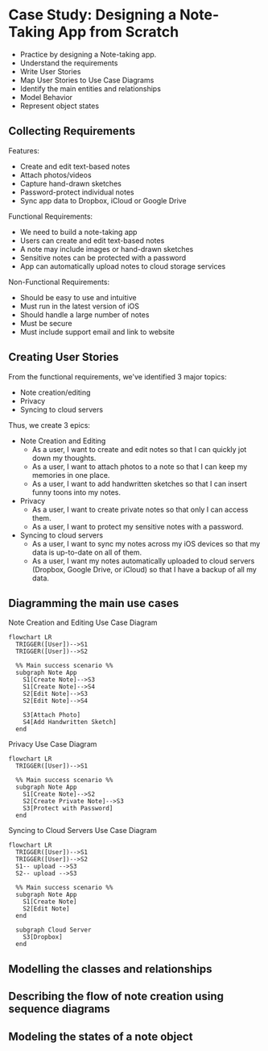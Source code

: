 # Case Study: Designing a Note-Taking App from Scratch

* Practice by designing a Note-taking app.
* Understand the requirements
* Write User Stories
* Map User Stories to Use Case Diagrams
* Identify the main entities and relationships
* Model Behavior
* Represent object states

## Collecting Requirements

Features:  
* Create and edit text-based notes
* Attach photos/videos
* Capture hand-drawn sketches
* Password-protect individual notes
* Sync app data to Dropbox, iCloud or Google Drive

Functional Requirements:  
* We need to build a note-taking app
* Users can create and edit text-based notes
* A note may include images or hand-drawn sketches
* Sensitive notes can be protected with a password
* App can automatically upload notes to cloud storage services

Non-Functional Requirements:  
* Should be easy to use and intuitive
* Must run in the latest version of iOS
* Should handle a large number of notes
* Must be secure
* Must include support email and link to website

## Creating User Stories

From the functional requirements, we've identified 3 major topics:   
* Note creation/editing
* Privacy
* Syncing to cloud servers

Thus, we create 3 epics:  
* Note Creation and Editing
  * As a user, I want to create and edit notes so that I can quickly jot down my thoughts.
  * As a user, I want to attach photos to a note so that I can keep my memories in one place.
  * As a user, I want to add handwritten sketches so that I can insert funny toons into my notes.
* Privacy
  * As a user, I want to create private notes so that only I can access them.
  * As a user, I want to protect my sensitive notes with a password.
* Syncing to cloud servers
  * As a user, I want to sync my notes across my iOS devices so that my data is up-to-date on all of them.
  * As a user, I want my notes automatically uploaded to cloud servers (Dropbox, Google Drive, or iCloud) so that 
    I have a backup of all my data. 

## Diagramming the main use cases

Note Creation and Editing Use Case Diagram
```mermaid
flowchart LR
  TRIGGER([User])-->S1
  TRIGGER([User])-->S2
  
  %% Main success scenario %%
  subgraph Note App
    S1[Create Note]-->S3
    S1[Create Note]-->S4
    S2[Edit Note]-->S3
    S2[Edit Note]-->S4
    
    S3[Attach Photo]
    S4[Add Handwritten Sketch]
  end
```

Privacy Use Case Diagram
```mermaid
flowchart LR
  TRIGGER([User])-->S1
  
  %% Main success scenario %%
  subgraph Note App
    S1[Create Note]-->S2
    S2[Create Private Note]-->S3
    S3[Protect with Password]
  end
```

Syncing to Cloud Servers Use Case Diagram
```mermaid
flowchart LR
  TRIGGER([User])-->S1
  TRIGGER([User])-->S2
  S1-- upload -->S3
  S2-- upload -->S3
  
  %% Main success scenario %%
  subgraph Note App
    S1[Create Note]
    S2[Edit Note]
  end
  
  subgraph Cloud Server
    S3[Dropbox]
  end
```

## Modelling the classes and relationships

## Describing the flow of note creation using sequence diagrams

## Modeling the states of a note object
